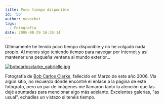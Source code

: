 ```yaml
---
title: Poco tiempo disponible
id: '56'
author: neverbot
tags:
  - Fotografía
date: 2006-08-29 16:30:14
---
```


Últimamente he tenido poco tiempo disponible y no he colgado nada propio. Al menos sigo teniendo tiempo para navegar por internet y así mantener una pequeña ventana al mundo exterior...

[![bobcarlosclarke_gabrielle.jpg](./bobcarlosclarke_gabrielle.jpg "Bob Carlos Clarke")](./bobcarlosclarke_gabrielle.jpg "Bob Carlos Clarke")

Fotografía de [Bob Carlos Clarke](http://www.bobcarlosclarke.com/), fallecido en Marzo de este año 2006. Vía algún sitio, no recuerdo dónde encontré el enlace a la página de este fotógrafo, pero un par de imágenes me llamaron tanto la atención que las dejé apuntadas para mencionar algo más adelante. Excelentes galerías, "as usual", echadles un vistazo si tenéis tiempo.
